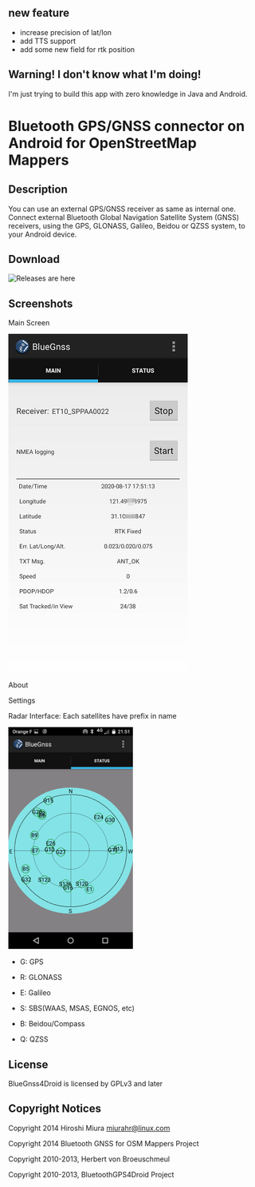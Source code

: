 ## new feature
 - increase precision of lat/lon
 - add TTS support
 - add some new field for rtk position

## Warning! I don't know what I'm doing!

I'm just trying to build this app with zero knowledge in Java and Android.




# Bluetooth GPS/GNSS connector on Android for OpenStreetMap Mappers

## Description

You can use an external GPS/GNSS receiver as same as internal one.
Connect external Bluetooth Global Navigation Satellite System (GNSS)
receivers, using the GPS, GLONASS, Galileo, Beidou or QZSS system,
to your Android device.

## Download

![Releases are here](https://github.com/rinex20/bluegnss4droid/releases/tag/rtk)

## Screenshots


Main Screen

![Main Screen](/doc/images/Screenshot_main_rtk.png)

About

Settings


Radar Interface: Each satellites have prefix in name

![Main Screen](/doc/images/Screenshot_radar.png)
- G: GPS

- R: GLONASS

- E: Galileo

- S: SBS(WAAS, MSAS, EGNOS, etc)

- B: Beidou/Compass

- Q: QZSS

## License

BlueGnss4Droid is licensed by GPLv3 and later

## Copyright Notices

Copyright 2014 Hiroshi Miura <miurahr@linux.com>

Copyright 2014 Bluetooth GNSS for OSM Mappers Project

Copyright 2010-2013, Herbert von Broeuschmeul

Copyright 2010-2013, BluetoothGPS4Droid Project

